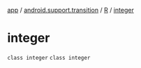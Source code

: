 [app](../../../index.md) / [android.support.transition](../../index.md) / [R](../index.md) / [integer](.)

# integer

`class integer`
`class integer`